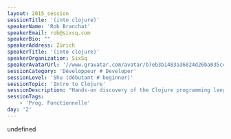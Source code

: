 ```yaml
---
layout: 2015_session
sessionTitle: '(into clojure)'
speakerName: 'Rob Branchat'
speakerEmail: rob@sixsq.com
speakerBio: ""
speakerAddress: Zürich
speakerTitle: '(into clojure)'
speakerOrganization: SixSq
speakerAvatarUrl: '//www.gravatar.com/avatar/b7eb3b1483a36824d26ba035ccc3ea4f?size=200&default=mm'
sessionCategory: 'Développeur # Developer'
sessionLevel: 'Shu (débutant # beginner)'
sessionTopic: 'Intro to Clojure'
sessionDescription: "Hands-on discovery of the Clojure programming language for developers, i.e. REPL instead of slides. No previous knowledge of the language is required. A second session to extend the content is also possible (see point 2. in \"further comments\").\n\n"
sessionTags:
    - 'Prog. Fonctionnelle'
day: '2'
---
```


undefined
